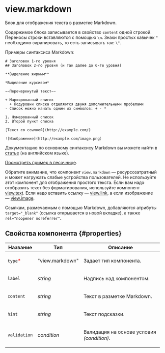 # view.markdown

Блок для отображения текста в разметке Markdown.

Содержимое блока записывается в свойство `content` одной строкой. Переносы строки вставляются с помощью `\n`. Знаки простых кавычек `"` необходимо экранировать, то есть записывать так: `\"`.

Примеры синтаксиса Markdown:

```
# Заголовок 1-го уровня
## Заголовок 2-го уровня (и так далее до 6-го уровня)

**Выделение жирным**

*Выделение курсивом*

~~Перечеркнутый текст~~

+ Маркированный список
  + Подуровни списка отделяются двумя дополнительными пробелами
- Список можно начать одним из символов: + - *

1. Нумерованный список
2. Второй пункт списка

[Текст со ссылкой](http://example.com/)

![Изображение](http://example.com/image.png)
```

Документацию по основному синтаксису Markdown вы можете найти в [статье](https://guides.github.com/features/mastering-markdown/) (на английском языке).

[Посмотреть пример в песочнице](https://clck.ru/QZMDA).

Обратите внимание, что компонент `view.markdown` — ресурсозатратный и может нагружать слабые устройства пользователей. Не используйте этот компонент для отображения простого текста. Если вам надо отобразить текст без форматирования, используйте компонент [view.text](view.text.md). Если надо вставить ссылку — [view.link](view.link.md), а если изображение — [view.image](view.image.md).

Ссылкам, размечаемым с помощью Markdown, добавляются атрибуты `target="_blank"` (ссылка открывается в новой вкладке), а также `rel="noopener noreferrer"`.

## Свойства компонента {#properties}

| Название                                 | Тип             | Описание                                                 |
| ---------------------------------------- | --------------- | -------------------------------------------------------- |
| `type`<span style="color: red">\*</span> | "view.markdown" | <p>Задает тип компонента.</p>                            |
| `label`                                  | _string_        | <p>Надпись над компонентом.</p>                          |
| `content`                                | _string_        | <p>Текст в разметке Markdown.</p>                        |
| `hint`                                   | _string_        | <p>Текст подсказки.</p>                                  |
| `validation`                             | _condition_     | <p>Валидация на основе условия <em>(condition)</em>.</p> |
